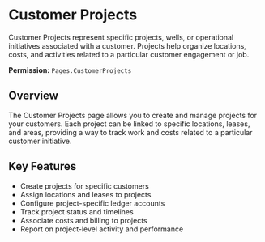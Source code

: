 # Customer Projects

Customer Projects represent specific projects, wells, or operational initiatives associated with a customer. Projects help organize locations, costs, and activities related to a particular customer engagement or job.

**Permission:** `Pages.CustomerProjects`

## Overview

The Customer Projects page allows you to create and manage projects for your customers. Each project can be linked to specific locations, leases, and areas, providing a way to track work and costs related to a particular customer initiative.

## Key Features

* Create projects for specific customers
* Assign locations and leases to projects
* Configure project-specific ledger accounts
* Track project status and timelines
* Associate costs and billing to projects
* Report on project-level activity and performance


